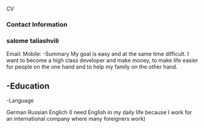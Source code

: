 CV

### Contact Information

### salome taliashvili
Email: 
Mobile:
-Summary My goal is easy and at the same time difficult. I want to become a high class developer and make money, to make life easier for people on the one hand and to help my family on the other hand.

-Education
-
-Language

German
Russian
Englich (I need English in my daily life because I work for an international company where many foreigners work)